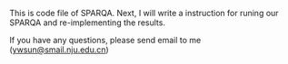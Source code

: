 This is code file of SPARQA. Next, I will write a instruction for runing our SPARQA and re-implementing the results.

If you have any questions, please send email to me (ywsun@smail.nju.edu.cn)

